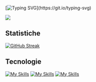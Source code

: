 [![Typing SVG](https://readme-typing-svg.demolab.com?font=Poppins&weight=600&duration=3000&pause=500&color=713DF7&background=50BDFF00&vCenter=true&width=450&lines=Ciao+a+tutti!+Benvenuti+nel+mio+profilo!;Sono+Emanuele+e+adoro+programmare!)](https://git.io/typing-svg)

![](https://api.visitorbadge.io/api/VisitorHit?user=EmanueleManno&repo=EmanueleManno&countColor=%237B1E7A)

## Statistiche
[![GitHub Streak](https://streak-stats.demolab.com/?user=EmanueleManno)](https://git.io/streak-stats)


## Tecnologie
[![My Skills](https://skillicons.dev/icons?i=html,css,js)](https://skillicons.dev)
[![My Skills](https://skillicons.dev/icons?i=php,laravel,bootstrap)](https://skillicons.dev)
[![My Skills](https://skillicons.dev/icons?i=vue,mysql,sass)](https://skillicons.dev)

<!--
**EmanueleManno/EmanueleManno** is a ✨ _special_ ✨ repository because its `README.md` (this file) appears on your GitHub profile.

Here are some ideas to get you started:

- 🔭 I’m currently working on ...
- 🌱 I’m currently learning ...
- 👯 I’m looking to collaborate on ...
- 🤔 I’m looking for help with ...
- 💬 Ask me about ...
- 📫 How to reach me: ...
- 😄 Pronouns: ...
- ⚡ Fun fact: ...
-->
